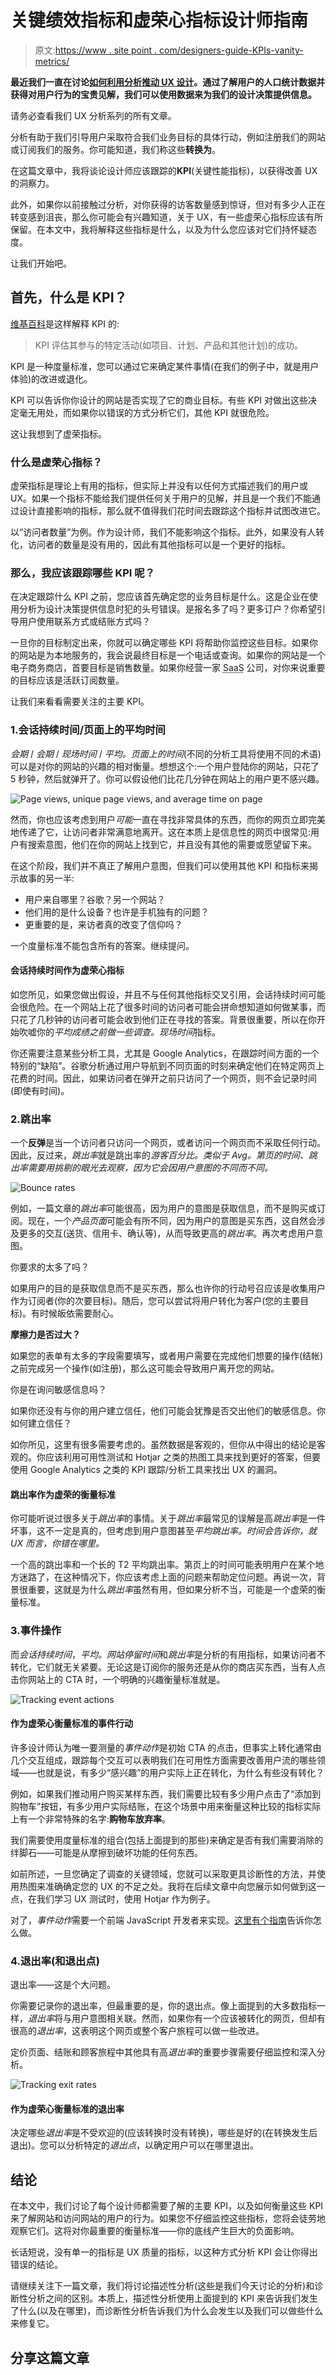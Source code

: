 # 关键绩效指标和虚荣心指标设计师指南

> 原文:[https://www . site point . com/designers-guide-KPIs-vanity-metrics/](https://www.sitepoint.com/designers-guide-kpis-vanity-metrics/)

**最近我们一直在讨论[如何利用分析推动 UX 设计](https://www.sitepoint.com/ux-analytics-what-they-are-why-they-matter/)。通过了解用户的人口统计数据并获得对用户行为的宝贵见解，我们可以使用数据来为我们的设计决策提供信息。**

请务必查看我们 UX 分析系列的所有文章。

分析有助于我们引导用户采取符合我们业务目标的具体行动，例如注册我们的网站或订阅我们的服务。你可能知道，我们称这些**转换为**。

在这篇文章中，我将谈论设计师应该跟踪的**KPI**(关键性能指标)，以获得改善 UX 的洞察力。

此外，如果你以前接触过分析，对你获得的访客数量感到惊讶，但对有多少人正在转变感到沮丧，那么你可能会有兴趣知道，关于 UX，有一些虚荣心指标应该有所保留。在本文中，我将解释这些指标是什么，以及为什么您应该对它们持怀疑态度。

让我们开始吧。

## 首先，什么是 KPI？

[维基百科](https://en.wikipedia.org/wiki/Performance_indicator)是这样解释 KPI 的:

> KPI 评估其参与的特定活动(如项目、计划、产品和其他计划)的成功。

KPI 是一种度量标准，您可以通过它来确定某件事情(在我们的例子中，就是用户体验)的改进或退化。

KPI 可以告诉你你设计的网站是否实现了它的商业目标。有些 KPI 对做出这些决定毫无用处，而如果你以错误的方式分析它们，其他 KPI 就很危险。

这让我想到了虚荣指标。

### 什么是虚荣心指标？

虚荣指标是理论上有用的指标，但实际上并没有以任何方式描述我们的用户或 UX。如果一个指标不能给我们提供任何关于用户的见解，并且是一个我们不能通过设计直接影响的指标，那么就不值得我们花时间去跟踪这个指标并试图改进它。

以“访问者数量”为例。作为设计师，我们不能影响这个指标。此外，如果没有人转化，访问者的数量是没有用的，因此有其他指标可以是一个更好的指标。

### 那么，我应该跟踪哪些 KPI 呢？

在决定跟踪什么 KPI 之前，您应该首先确定您的业务目标是什么。这是企业在使用分析为设计决策提供信息时犯的头号错误。是报名多了吗？更多订户？你希望引导用户使用联系方式或结账方式吗？

一旦你的目标制定出来，你就可以确定哪些 KPI 将帮助你监控这些目标。如果你的网站是为本地服务的，我会说最终目标是一个电话或查询。如果你的网站是一个电子商务商店，首要目标是销售数量。如果你经营一家 <abbr title="software and a service">SaaS</abbr> 公司，对你来说重要的目标应该是活跃订阅数量。

让我们来看看需要关注的主要 KPI。

### 1.会话持续时间/页面上的平均时间

*会期* / *会期* / *现场时间* / *平均。页面上的时间*(不同的分析工具将使用不同的术语)可以是对你的网站的兴趣的相对衡量。想想这个:一个用户登陆你的网站，只花了 5 秒钟，然后就弹开了。你可以假设他们比花几分钟在网站上的用户更不感兴趣。

![Page views, unique page views, and average time on page](../Images/9b41e540799e667b8ed353ad91883be2.png)

然而，你也应该考虑到用户*可能*一直在寻找非常具体的东西，而你的网页立即完美地传递了它，让访问者非常满意地离开。这在本质上是信息性的网页中很常见:用户有搜索意图，他们在你的网站上找到它，并且没有其他的需要或愿望留下来。

在这个阶段，我们并不真正了解用户意图，但我们可以使用其他 KPI 和指标来揭示故事的另一半:

*   用户来自哪里？谷歌？另一个网站？
*   他们用的是什么设备？也许是手机独有的问题？
*   更重要的是，来访者真的改变了信仰吗？

一个度量标准不能包含所有的答案。继续提问。

#### 会话持续时间作为虚荣心指标

如您所见，如果您做出假设，并且不与任何其他指标交叉引用，会话持续时间可能会很危险。在一个网站上花了很多时间的访问者可能会拼命想知道如何做某事，而只花了几秒钟的访问者可能会收到他们正在寻找的答案。背景很重要，所以在你开始吹嘘你的*平均成绩之前做一些调查。现场时间*指标。

你还需要注意某些分析工具，尤其是 Google Analytics，在跟踪时间方面的一个特别的“缺陷”。谷歌分析通过用户导航到不同页面的时刻来确定他们在特定网页上花费的时间。因此，如果访问者在弹开之前只访问了一个网页，则不会记录时间(即使有时间)。

### 2.跳出率

一个**反弹**是当一个访问者只访问一个网页，或者访问一个网页而不采取任何行动。因此，反过来，*跳出率*就是跳出率的*游客百分比。类似于 *Avg。第*页的时间、*跳出率*需要用挑剔的眼光去观察，因为它会因用户意图的不同而不同。*

![Bounce rates](../Images/591caa3d78a4cb234c5d5aa9fbb1a27c.png)

例如，一篇文章的*跳出率*可能很高，因为用户的意图是获取信息，而不是购买或订阅。现在，一个*产品页面*可能会有所不同，因为用户的意图是买东西，这自然会涉及更多的交互(送货、信用卡、确认等)，从而导致更高的*跳出率*。再次考虑用户意图。

你要求的太多了吗？

如果用户的目的是获取信息而不是买东西，那么也许你的行动号召应该是收集用户作为订阅者(你的次要目标)。随后，您可以尝试将用户转化为客户(您的主要目标)。有时候皈依需要耐心。

**摩擦力是否过大？**

如果您的表单有太多的字段需要填写，或者用户需要在完成他们想要的操作(结帐)之前完成另一个操作(如注册)，那么这可能会导致用户离开您的网站。

你是在询问敏感信息吗？

如果你还没有与你的用户建立信任，他们可能会犹豫是否交出他们的敏感信息。你如何建立信任？

如你所见，这里有很多需要考虑的。虽然数据是客观的，但你从中得出的结论是客观的。你应该利用可用性测试和 Hotjar 之类的热图工具来找到更好的答案，但要使用 Google Analytics 之类的 KPI 跟踪/分析工具来找出 UX 的漏洞。

#### 跳出率作为虚荣的衡量标准

你可能听说过很多关于*跳出率*的事情。关于*跳出率*最常见的误解是高*跳出率*是一件坏事，这不一定是真的，但考虑到用户意图甚至*平均跳出率。时间会告诉你，就 UX 而言，你错在哪里。*

一个高的跳出率和一个长的 T2 平均跳出率。第页上的时间可能表明用户在某个地方迷路了，在这种情况下，你应该考虑上面的问题来帮助定位问题。再说一次，背景很重要，这就是为什么*跳出率*虽然有用，但如果分析不当，可能是一个虚荣的衡量标准。

### 3.事件操作

而*会话持续时间*，*平均。网站停留时间*和*跳出率*是分析的有用指标，如果访问者不转化，它们就无关紧要。无论这是订阅你的服务还是从你的商店买东西，当有人点击你网站上的 CTA 时，一个明确的兴趣衡量标准就是。

![Tracking event actions](../Images/ec9692887591c19a050d0968781e1eea.png)

#### 作为虚荣心衡量标准的事件行动

许多设计师认为唯一要测量的*事件动作*是初始 CTA 的点击，但事实上转化通常由几个交互组成，跟踪每个交互可以表明我们在可用性方面需要改善用户流的哪些领域——也就是说，有多少“感兴趣”的用户实际上正在转化，为什么有些没有转化？

例如，如果我们推动用户购买某样东西，我们需要比较有多少用户点击了“添加到购物车”按钮，有多少用户实际结账，在这个场景中用来衡量这种比较的指标实际上有一个非常特殊的名字:**购物车放弃率**。

我们需要使用度量标准的组合(包括上面提到的那些)来确定是否有我们需要消除的绊脚石——可能是从摩擦到破坏功能的任何东西。

如前所述，一旦您确定了调查的关键领域，您就可以采取更具诊断性的方法，并使用热图来准确确定您的 UX 的不足之处。我将在后续文章中向您展示如何做到这一点，在我们学习 UX 测试时，使用 Hotjar 作为例子。

对了，*事件动作*需要一个前端 JavaScript 开发者来实现。[这里有个指南](https://developers.google.com/analytics/devguides/collection/analyticsjs/events)告诉你怎么做。

### 4.退出率(和退出点)

退出率——这是个大问题。

你需要记录你的退出率，但最重要的是，你的退出点。像上面提到的大多数指标一样，*退出率*将与用户意图相关联。然而，如果你有一个应该被转化的网页，但却有很高的*退出率*，这表明这个网页或整个客户旅程可以做一些改进。

定价页面、结账和顾客旅程中其他具有高*退出率*的重要步骤需要仔细监控和深入分析。

![Tracking exit rates](../Images/8a2f0dc1c40988a3c073782de040a33d.png)

#### 作为虚荣心衡量标准的退出率

决定哪些*退出率*是不受欢迎的(应该转换时没有转换)，哪些是好的(在转换发生后退出)。您可以分析特定的*退出点*，以确定用户可以在哪里退出。

## 结论

在本文中，我们讨论了每个设计师都需要了解的主要 KPI，以及如何衡量这些 KPI 来了解网站和访问网站的用户的行为。如果您不仔细监控这些指标，您将会徒劳地观察它们。这将对你最重要的衡量标准——你的底线产生巨大的负面影响。

长话短说，没有单一的指标是 UX 质量的指标，以这种方式分析 KPI 会让你得出错误的结论。

请继续关注下一篇文章，我们将讨论描述性分析(这些是我们今天讨论的分析)和诊断性分析之间的区别。本质上，描述性分析使用上面提到的 KPI 来告诉我们发生了什么(以及在哪里)，而诊断性分析告诉我们为什么会发生以及我们可以做些什么来修复它。

## 分享这篇文章
